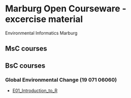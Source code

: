 # Marburg Open Courseware - excercise material
Environmental Informatics Marburg  



## MsC courses

## BsC courses

### Global Environmental Change (19 071 06060)

* [E01_Introduction_to_R](bsc/envchange/E01_Introduction_to_R.html)
